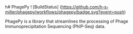 h# PhagePy
! [BuildStatus] (https://github.com/h-s-miller/phagepy/workflows/phagepy/badge.svg?event=push)

PhagePy is a library that streamlines the processing of Phage Immunoprecipitation Sequencing (PhIP-Seq) data.
